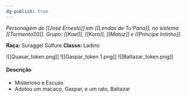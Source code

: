 ```yaml
---
dg-publish: true
---
```

*Personagem de [[José Ernesto]] em [[Lendas de Tu'Pana]], no sistema [[Tormenta20]].*
*Grupo: [[Kael]], [[Kora]], [[Matuz]] e [[Príncipe Intinho]].*

**Raça:** Suraggel Súlfure
**Classe:** Ladino

![[Quasar_token.png]] ![[Gaspar_token 1.png]]
![[Baltazar_token.png]]
#### Descrição
- Misterioso e Escuso
- Adotou um macaco, Gaspar, e um rato, Baltazar